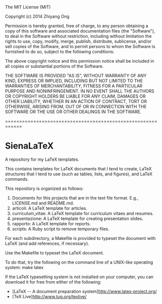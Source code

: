 The MIT License (MIT)

Copyright (c) 2014 Zhiyang Ong

Permission is hereby granted, free of charge, to any person obtaining a copy
of this software and associated documentation files (the "Software"), to deal
in the Software without restriction, including without limitation the rights
to use, copy, modify, merge, publish, distribute, sublicense, and/or sell
copies of the Software, and to permit persons to whom the Software is
furnished to do so, subject to the following conditions:

The above copyright notice and this permission notice shall be included in all
copies or substantial portions of the Software.

THE SOFTWARE IS PROVIDED "AS IS", WITHOUT WARRANTY OF ANY KIND, EXPRESS OR
IMPLIED, INCLUDING BUT NOT LIMITED TO THE WARRANTIES OF MERCHANTABILITY,
FITNESS FOR A PARTICULAR PURPOSE AND NONINFRINGEMENT. IN NO EVENT SHALL THE
AUTHORS OR COPYRIGHT HOLDERS BE LIABLE FOR ANY CLAIM, DAMAGES OR OTHER
LIABILITY, WHETHER IN AN ACTION OF CONTRACT, TORT OR OTHERWISE, ARISING FROM,
OUT OF OR IN CONNECTION WITH THE SOFTWARE OR THE USE OR OTHER DEALINGS IN THE
SOFTWARE.

============================================================


SienaLaTeX
==========

A repository for my LaTeX templates.

This contains templates for LaTeX documents that I tend to create, LaTeX structures that I tend to use (such as tables, lists, and figures), and LaTeX commands.



This repository is organized as follows:  
1)	Documents for this projects that are in the text file format. E.g., LICENSE.md and README.md.  
2)	articoli: A LaTeX template for articles.  
3)	curriculum_vitae: A LaTeX template for curriculum vitaes and resumes.  
4)	presentazione: A LaTeX template for creating presentation slides.  
5)	rapporto: A LaTeX template for reports.  
6)	scripts: A Ruby script to remove temporary files.  

For each subdirectory, a Makefile is provided to typeset the document with LaTeX (and add references, if necessary).

Use the Makefile to typeset the LaTeX document.

To do that, try the following on the command line of a UNIX-like operating system: make latex

If the LaTeX typesetting system is not installed on your computer, you can download it for free from either of the following:
* [LaTeX -- A document preparation system]<http://www.latex-project.org/>
* [TeX Live]<http://www.tug.org/texlive/>








